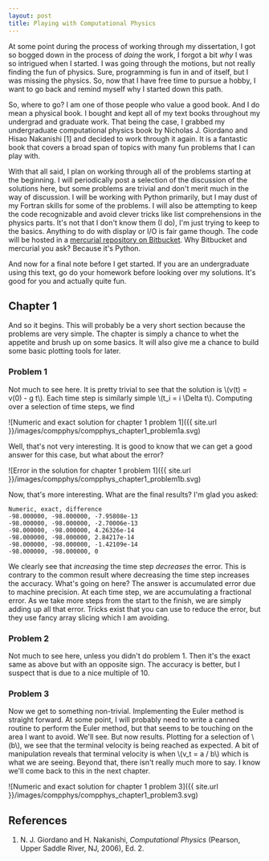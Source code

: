 ```yaml
---
layout: post
title: Playing with Computational Physics
---
```


<script type="text/javascript"
    src="http://cdn.mathjax.org/mathjax/latest/MathJax.js?config=TeX-AMS-MML_HTMLorMML">
</script>

At some point during the process of working through my dissertation, I
got so bogged down in the process of *doing* the work, I forgot a bit
*why* I was so intrigued when I started.  I was going through the
motions, but not really finding the fun of physics.  Sure, programming
is fun in and of itself, but I was missing the physics.  So, now that I
have free time to pursue a hobby, I want to go back and remind myself
why I started down this path.

So, where to go?  I am one of those people who value a good book.  And I
do mean a physical book.  I bought and kept all of my text books
throughout my undergrad and graduate work.  That being the case, I
grabbed my undergraduate computational physics book by Nicholas J.
Giordano and Hisao Nakanishi [1] and decided to work through it again.
It is a fantastic book that covers a broad span of topics with many fun
problems that I can play with.

With that all said, I plan on working through all of the problems
starting at the beginning.  I will periodically post a selection of the
discussion of the solutions here, but some problems are trivial and
don't merit much in the way of discussion.  I will be working with
Python primarily, but I may dust of my Fortran skills for some of the
problems.  I will also be attempting to keep the code recognizable and
avoid clever tricks like list comprehensions in the physics parts.  It's
not that I don't know them (I do), I'm just trying to keep to the
basics.  Anything to do with display or I/O is fair game though.  The
code will be hosted in a [mercurial repository on Bitbucket][repo].  Why
Bitbucket and mercurial you ask?  Because it's Python.

And now for a final note before I get started.  If you are an
undergraduate using this text, go do your homework before looking over
my solutions.  It's good for you and actually quite fun.

Chapter 1
---------

And so it begins.  This will probably be a very short section because
the problems are very simple.  The chapter is simply a chance to whet
the appetite and brush up on some basics.  It will also give me a chance
to build some basic plotting tools for later.

### Problem 1

Not much to see here.  It is pretty trivial to see that the solution is
\\(v(t) = v(0) - g t\\).  Each time step is similarly simple \\(t_i = i
\\Delta t\\).  Computing over a selection of time steps, we find

![Numeric and exact solution for chapter 1 problem 1]({{ site.url
}}/images/compphys/compphys_chapter1_problem1a.svg)

Well, that's not very interesting.  It is good to know that we can get a
good answer for this case, but what about the error?  

![Error in the solution for chapter 1 problem 1]({{ site.url
}}/images/compphys/compphys_chapter1_problem1b.svg)

Now, that's more interesting.  What are the final results?  I'm glad you
asked:

    Numeric, exact, difference
    -98.000000, -98.000000, -7.95808e-13
    -98.000000, -98.000000, -2.70006e-13
    -98.000000, -98.000000, 4.26326e-14
    -98.000000, -98.000000, 2.84217e-14
    -98.000000, -98.000000, -1.42109e-14
    -98.000000, -98.000000, 0

We clearly see that *increasing* the time step *decreases* the error.
This is contrary to the common result where decreasing the time step
increases the accuracy.  What's going on here?  The answer is
accumulated error due to machine precision.  At each time step, we are
accumulating a fractional error.  As we take more steps from the start
to the finish, we are simply adding up all that error.  Tricks exist
that you can use to reduce the error, but they use fancy array slicing
which I am avoiding.

### Problem 2

Not much to see here, unless you didn't do problem 1.  Then it's the
exact same as above but with an opposite sign.  The accuracy is better,
but I suspect that is due to a nice multiple of 10.

### Problem 3

Now we get to something non-trivial.  Implementing the Euler method is
straight forward.  At some point, I will probably need to write a canned
routine to perform the Euler method, but that seems to be touching on
the area I want to avoid.  We'll see.  But now results.  Plotting for a
selection of \\(b\\), we see that the terminal velocity is being reached
as expected.  A bit of manipulation reveals that terminal velocity is
when \\(v_t = a / b\\) which is what we are seeing.  Beyond that, there
isn't really much more to say.  I know we'll come back to this in the
next chapter.

![Numeric and exact solution for chapter 1 problem 3]({{ site.url
}}/images/compphys/compphys_chapter1_problem3.svg)

References
----------

1.  N. J. Giordano and H. Nakanishi, *Computational Physics* (Pearson,
    Upper Saddle River, NJ, 2006), Ed. 2.

[repo]: https://bitbucket.org/kprussing/compphys

